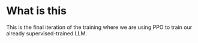 # What is this

This is the final iteration of the training where we are using PPO to train our
already supervised-trained LLM.

